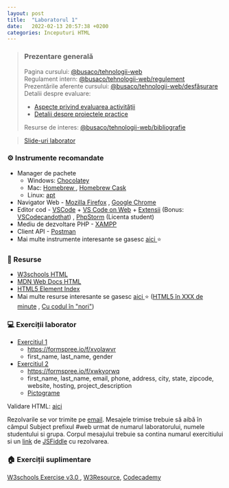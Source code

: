 ```yaml
---
layout: post
title:  "Laboratorul 1"
date:   2022-02-13 20:57:38 +0200
categories: Inceputuri HTML
---
```


> ### ️Prezentare generală
> Pagina cursului: <a href="https://profs.info.uaic.ro/~busaco/teach/courses/web" target="_blank">@busaco/tehnologii-web </a> \
> Regulament intern: <a href="https://profs.info.uaic.ro/~busaco/teach/courses/web/web-rules.html" target="_blank">@busaco/tehnologii-web/regulement </a> \
> Prezentările aferente cursului: <a href="https://profs.info.uaic.ro/~busaco/teach/courses/web/web-film.html" target="_blank">@busaco/tehnologii-web/desfășurare </a> \
> Detalii despre evaluare: 
> - <a href="https://profs.info.uaic.ro/~busaco/teach/courses/web/web-exam.html" target="_blank">Aspecte privind evaluarea activităţii </a>
> - <a href="https://profs.info.uaic.ro/~busaco/teach/courses/web/web-projects.html" target="_blank">Detalii despre proiectele practice </a> 
> 
> Resurse de interes: <a href="https://profs.info.uaic.ro/~busaco/teach/courses/web/web-biblio.html" target="_blank">@busaco/tehnologii-web/bibliografie  </a>

<blockquote class="slides">
    <a href="https://docs.google.com/presentation/d/e/2PACX-1vRZdzDnfDWLM_12nR2pCukYWFWJewebzOTLzut0JDZJqFmr3u4MF7MWzsVghuvtADnxH3I4IidiLRr1/pub?start=false&loop=false&delayms=3000&slide=id.p" class="slides-link">Slide-uri laborator</a>
</blockquote>

### ⚙️ Instrumente recomandate
- Manager de pachete
    - Windows: <a href="https://chocolatey.org" target="_blank">Chocolatey </a>
    - Mac: <a href="https://chocolatey.org" target="_blank">Homebrew </a>, <a href="https://github.com/Homebrew/homebrew-cask" target="_blank">Homebrew Cask </a>
    - Linux: <a href="https://linuxize.com/post/how-to-use-apt-command/" target="_blank">apt </a>
- Navigator Web - <a href="https://www.mozilla.org/ro/firefox/new/" target="_blank">Mozilla Firefox</a> , <a href="https://www.google.com/intl/ro_ro/chrome/" target="_blank">Google Chrome</a>
- Editor cod - <a href="https://code.visualstudio.com/" target="_blank">VSCode</a> + <a href="https://vscode.dev/" target="_blank">VS Code on Web</a> + <a href="https://marketplace.visualstudio.com/VSCode" target="_blank">Extensii</a> (Bonus: <a href="https://vscodecandothat.com/" target="_blank">VSCodecandothat</a>) , <a href="https://www.jetbrains.com/phpstorm/" target="_blank">PhpStorm</a> (Licenta student)
- Mediu de dezvoltare PHP - <a href="https://www.apachefriends.org/ro/index.html" target="_blank">XAMPP</a>
- Client API - <a href="https://www.postman.com/" target="_blank">Postman</a>
- Mai multe instrumente interesante se gasesc   <a href="https://profs.info.uaic.ro/~busaco/teach/courses/web/web-film.html" target="_blank">aici </a> ⭐ 

### 📖 Resurse
- <a href="https://www.w3schools.com/html/" target="_blank">W3schools HTML</a>
- <a href="https://developer.mozilla.org/en-US/docs/Web/HTML" target="_blank">MDN Web Docs HTML</a>
- <a href="http://html5doctor.com/element-index" target="_blank">HTML5 Element Index</a>
- Mai multe resurse interesante se gasesc   <a href="https://profs.info.uaic.ro/~busaco/teach/courses/web/web-film.html" target="_blank">aici </a> ⭐ (<a href="https://www.slideshare.net/busaco/html5-in-xxx-de-minute" target="_blank">HTML5 în XXX de minute</a> , <a href="https://www.slideshare.net/busaco/cu-codul-n-nori" target="_blank">Cu codul în "nori"</a>)

### 💻 Exerciții laborator
- <a href="https://github.com/victorvlad19/web/raw/master/_posts/imagini/L1_Ex1.png" target="_blank">Exercitiul 1</a> 
  - https://formspree.io/f/xvolawvr 
  - first_name, last_name, gender
- <a href="https://github.com/victorvlad19/web/raw/master/_posts/imagini/L1_Ex2.png" target="_blank">Exercitiul 2</a>
  - https://formspree.io/f/xwkyorwq
  - first_name, last_name, email, phone, address, city, state, zipcode, website, hosting, project_description
  - <a href="https://getemoji.com/" target="_blank">Pictograme</a>

Validare HTML: <a href="https://validator.w3.org/#validate_by_input" target="_blank">aici</a>

Rezolvarile se vor trimite pe <a href="mailto:victorvlad.web@gmail.com" target="_blank">email</a>. Mesajele trimise  trebuie să aibă în câmpul Subject prefixul #web urmat de numarul laboratorului, numele studentului si grupa. 
Corpul mesajului trebuie sa contina numarul exercitiului si un <a href="https://raw.githubusercontent.com/VictorVlad-Github/site-test/master/_posts/imagini/JSFiddle_Link.png" target="_blank">link</a>  de <a href="https://jsfiddle.net" target="_blank">JSFiddle</a> cu rezolvarea.

### 🏠 Exerciții suplimentare
<a href="https://www.w3schools.com/html/exercise.asp" target="_blank">W3schools Exercise v3.0 </a>,
<a href="https://www.w3resource.com/html-css-exercise/basic/" target="_blank">W3Resource</a>,
<a href="https://www.codecademy.com/courses/learn-html/lessons/intro-to-html/exercises/intro" target="_blank">Codecademy</a>
